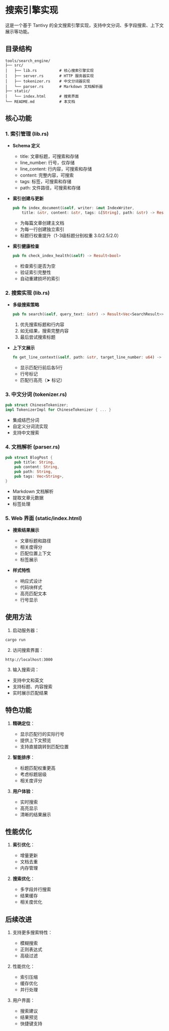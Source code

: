 # 搜索引擎实现

这是一个基于 Tantivy 的全文搜索引擎实现，支持中文分词、多字段搜索、上下文展示等功能。

## 目录结构

```
tools/search_engine/
├── src/
│   ├── lib.rs          # 核心搜索引擎实现
│   ├── server.rs       # HTTP 服务器实现
│   ├── tokenizer.rs    # 中文分词器实现
│   └── parser.rs       # Markdown 文档解析器
├── static/
│   └── index.html      # 搜索界面
└── README.md           # 本文档
```

## 核心功能

### 1. 索引管理 (lib.rs)

- **Schema 定义**
  - title: 文章标题，可搜索和存储
  - line_number: 行号，仅存储
  - line_content: 行内容，可搜索和存储
  - content: 完整内容，可搜索
  - tags: 标签，可搜索和存储
  - path: 文件路径，可搜索和存储

- **索引创建与更新**
  ```rust
  pub fn index_document(&self, writer: &mut IndexWriter, 
      title: &str, content: &str, tags: &[String], path: &str) -> Result<()>
  ```
  - 为每篇文章创建主文档
  - 为每一行创建独立索引
  - 标题行权重提升（1-3级标题分别权重 3.0/2.5/2.0）

- **索引健康检查**
  ```rust
  pub fn check_index_health(&self) -> Result<bool>
  ```
  - 检查索引是否为空
  - 验证索引完整性
  - 自动重建损坏的索引

### 2. 搜索实现 (lib.rs)

- **多级搜索策略**
  ```rust
  pub fn search(&self, query_text: &str) -> Result<Vec<SearchResult>>
  ```
  1. 优先搜索标题和行内容
  2. 如无结果，搜索完整内容
  3. 最后尝试搜索标题

- **上下文展示**
  ```rust
  fn get_line_context(&self, path: &str, target_line_number: u64) -> Result<(String, u64)>
  ```
  - 显示匹配行前后各5行
  - 行号标记
  - 匹配行高亮（➤ 标记）

### 3. 中文分词 (tokenizer.rs)

```rust
pub struct ChineseTokenizer;
impl TokenizerImpl for ChineseTokenizer { ... }
```
- 集成结巴分词
- 自定义分词流实现
- 支持中文搜索

### 4. 文档解析 (parser.rs)

```rust
pub struct BlogPost {
    pub title: String,
    pub content: String,
    pub path: String,
    pub tags: Vec<String>,
}
```
- Markdown 文档解析
- 提取文章元数据
- 标签处理

### 5. Web 界面 (static/index.html)

- **搜索结果展示**
  - 文章标题和路径
  - 相关度得分
  - 匹配位置上下文
  - 标签展示

- **样式特性**
  - 响应式设计
  - 代码块样式
  - 高亮匹配文本
  - 行号显示

## 使用方法

1. 启动服务器：
```bash
cargo run
```

2. 访问搜索界面：
```
http://localhost:3000
```

3. 输入搜索词：
- 支持中文和英文
- 支持标题、内容搜索
- 实时展示匹配结果

## 特色功能

1. **精确定位**：
   - 显示匹配行的实际行号
   - 提供上下文预览
   - 支持直接跳转到匹配位置

2. **智能排序**：
   - 标题匹配权重更高
   - 考虑标题层级
   - 相关度评分

3. **用户体验**：
   - 实时搜索
   - 高亮显示
   - 清晰的结果展示

## 性能优化

1. **索引优化**：
   - 增量更新
   - 文档去重
   - 内存管理

2. **搜索优化**：
   - 多字段并行搜索
   - 结果缓存
   - 相关度优化

## 后续改进

1. 支持更多搜索特性：
   - 模糊搜索
   - 正则表达式
   - 高级过滤

2. 性能优化：
   - 索引压缩
   - 缓存优化
   - 并行处理

3. 用户界面：
   - 搜索建议
   - 结果预览
   - 快捷键支持 